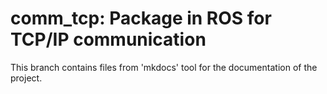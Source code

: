 comm_tcp: Package in ROS for TCP/IP communication
=================================================

This branch contains files from 'mkdocs' tool for the documentation of the project.